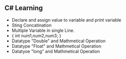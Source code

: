 ## C# Learning 
* Declare and assign value to variable and print variable 
* Sting Concatination
* Multiple Variable in single Line.
* {
    int num1,num2,num3;
  }
* Datatype "Double" and Mathmetical Operation  
* Datatype "Float" and Mathmetical Operation
* Datatyoe "long" and Mathmetical Operation